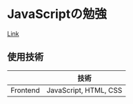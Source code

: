 # JavaScriptの勉強  
[Link](https://johnrrrx.github.io/JS_practices/)  
  
 ## 使用技術	

|  | 技術 |
|:-----------:|:------------:|
|Frontend|JavaScript, HTML, CSS|
